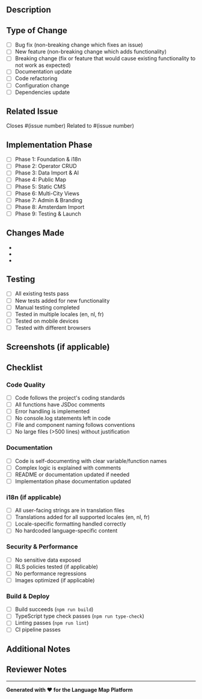 ## Description

<!-- Provide a brief description of the changes in this PR -->

## Type of Change

<!-- Mark the relevant option with an 'x' -->

- [ ] Bug fix (non-breaking change which fixes an issue)
- [ ] New feature (non-breaking change which adds functionality)
- [ ] Breaking change (fix or feature that would cause existing functionality to not work as expected)
- [ ] Documentation update
- [ ] Code refactoring
- [ ] Configuration change
- [ ] Dependencies update

## Related Issue

<!-- Link to the related issue or task -->

Closes #(issue number)
Related to #(issue number)

## Implementation Phase

<!-- Which phase of the implementation plan does this relate to? -->

- [ ] Phase 1: Foundation & i18n
- [ ] Phase 2: Operator CRUD
- [ ] Phase 3: Data Import & AI
- [ ] Phase 4: Public Map
- [ ] Phase 5: Static CMS
- [ ] Phase 6: Multi-City Views
- [ ] Phase 7: Admin & Branding
- [ ] Phase 8: Amsterdam Import
- [ ] Phase 9: Testing & Launch

## Changes Made

<!-- List the main changes made in this PR -->

-
-
-

## Testing

<!-- Describe the testing you've done -->

- [ ] All existing tests pass
- [ ] New tests added for new functionality
- [ ] Manual testing completed
- [ ] Tested in multiple locales (en, nl, fr)
- [ ] Tested on mobile devices
- [ ] Tested with different browsers

## Screenshots (if applicable)

<!-- Add screenshots to show visual changes -->

## Checklist

<!-- Mark completed items with an 'x' -->

### Code Quality

- [ ] Code follows the project's coding standards
- [ ] All functions have JSDoc comments
- [ ] Error handling is implemented
- [ ] No console.log statements left in code
- [ ] File and component naming follows conventions
- [ ] No large files (>500 lines) without justification

### Documentation

- [ ] Code is self-documenting with clear variable/function names
- [ ] Complex logic is explained with comments
- [ ] README or documentation updated if needed
- [ ] Implementation phase documentation updated

### i18n (if applicable)

- [ ] All user-facing strings are in translation files
- [ ] Translations added for all supported locales (en, nl, fr)
- [ ] Locale-specific formatting handled correctly
- [ ] No hardcoded language-specific content

### Security & Performance

- [ ] No sensitive data exposed
- [ ] RLS policies tested (if applicable)
- [ ] No performance regressions
- [ ] Images optimized (if applicable)

### Build & Deploy

- [ ] Build succeeds (`npm run build`)
- [ ] TypeScript type check passes (`npm run type-check`)
- [ ] Linting passes (`npm run lint`)
- [ ] CI pipeline passes

## Additional Notes

<!-- Any additional information that reviewers should know -->

## Reviewer Notes

<!-- Instructions or specific areas for reviewers to focus on -->

---

**Generated with ❤️ for the Language Map Platform**
